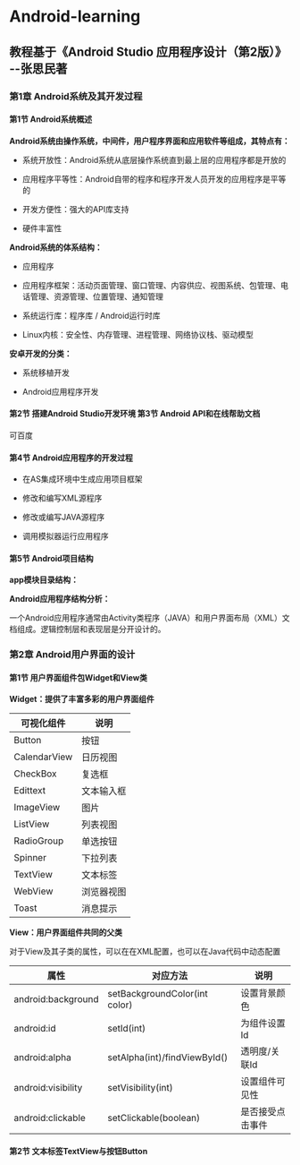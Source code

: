 # Android-learning

## 教程基于《Android Studio 应用程序设计（第2版）》 --张思民著

### 第1章  Android系统及其开发过程

#### 第1节 Android系统概述

**Android系统由操作系统，中间件，用户程序界面和应用软件等组成，其特点有：**

- 系统开放性：Android系统从底层操作系统直到最上层的应用程序都是开放的

- 应用程序平等性：Android自带的程序和程序开发人员开发的应用程序是平等的

- 开发方便性：强大的API库支持

- 硬件丰富性

**Android系统的体系结构：**

- 应用程序

- 应用程序框架：活动页面管理、窗口管理、内容供应、视图系统、包管理、电话管理、资源管理、位置管理、通知管理
  
- 系统运行库：程序库 / Android运行时库

- Linux内核：安全性、内存管理、进程管理、网络协议栈、驱动模型

**安卓开发的分类：**

- 系统移植开发

- Android应用程序开发

#### 第2节 搭建Android Studio开发环境  第3节  Android API和在线帮助文档

可百度

#### 第4节 Android应用程序的开发过程

- 在AS集成环境中生成应用项目框架

- 修改和编写XML源程序

- 修改或编写JAVA源程序

- 调用模拟器运行应用程序

#### 第5节  Android项目结构

**app模块目录结构：**

**Android应用程序结构分析：**

一个Android应用程序通常由Activity类程序（JAVA）和用户界面布局（XML）文档组成。逻辑控制层和表现层是分开设计的。

### 第2章  Android用户界面的设计

#### 第1节  用户界面组件包Widget和View类

**Widget：提供了丰富多彩的用户界面组件**

|可视化组件|说明|
|----|----|
|Button|按钮|
|CalendarView|日历视图|
|CheckBox|复选框|
|Edittext|文本输入框|
|ImageView|图片|
|ListView|列表视图|
|RadioGroup|单选按钮|
|Spinner|下拉列表|
|TextView|文本标签|
|WebView|浏览器视图|
|Toast|消息提示|


**View：用户界面组件共同的父类**

对于View及其子类的属性，可以在在XML配置，也可以在Java代码中动态配置

|属性|对应方法|说明|
|----|----|----|
|android:background|setBackgroundColor(int color)|设置背景颜色|
|android:id|setId(int)|为组件设置Id|
|android:alpha|setAlpha(int)/findViewById()|透明度/关联Id|
|android:visibility|setVisibility(int)|设置组件可见性|
|android:clickable|setClickable(boolean)|是否接受点击事件|


#### 第2节  文本标签TextView与按钮Button









